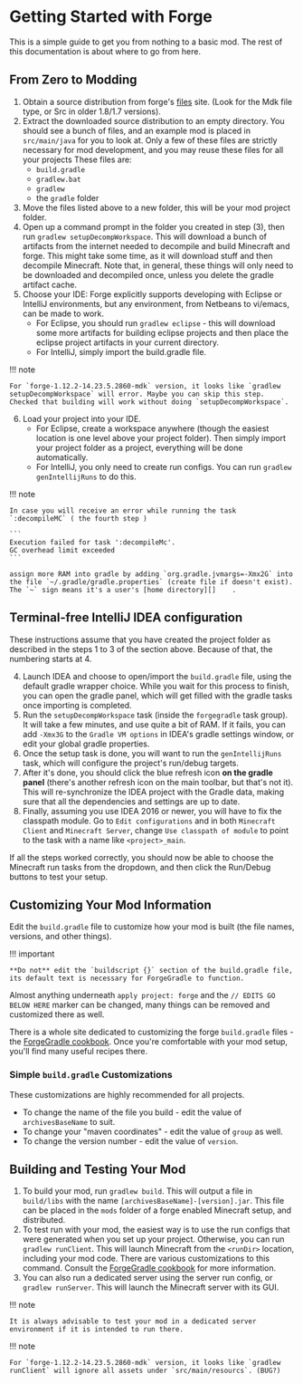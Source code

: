 Getting Started with Forge
==========================

This is a simple guide to get you from nothing to a basic mod. The rest of this documentation is about where to go from here.

From Zero to Modding
--------------------

1. Obtain a source distribution from forge's [files][] site. (Look for the Mdk file type, or Src in older 1.8/1.7 versions).
2. Extract the downloaded source distribution to an empty directory. You should see a bunch of files, and an example mod is placed in `src/main/java` for you to look at. Only a few of these files are strictly necessary for mod development, and you may reuse these files for all your projects These files are:
    * `build.gradle`
    * `gradlew.bat`
    * `gradlew`
    * the `gradle` folder
3. Move the files listed above to a new folder, this will be your mod project folder.
4. Open up a command prompt in the folder you created in step (3), then run `gradlew setupDecompWorkspace`. This will download a bunch of artifacts from the internet needed to decompile and build Minecraft and forge. This might take some time, as it will download stuff and then decompile Minecraft. Note that, in general, these things will only need to be downloaded and decompiled once, unless you delete the gradle artifact cache.
5. Choose your IDE: Forge explicitly supports developing with Eclipse or IntelliJ environments, but any environment, from Netbeans to vi/emacs, can be made to work.
    * For Eclipse, you should run `gradlew eclipse` - this will download some more artifacts for building eclipse projects and then place the eclipse project artifacts in your current directory.
    * For IntelliJ, simply import the build.gradle file.

!!! note    

    For `forge-1.12.2-14.23.5.2860-mdk` version, it looks like `gradlew setupDecompWorkspace` will error. Maybe you can skip this step.   
    Checked that building will work without doing `setupDecompWorkspace`.

6. Load your project into your IDE.
    * For Eclipse, create a workspace anywhere (though the easiest location is one level above your project folder). Then simply import your project folder as a project, everything will be done automatically.
    * For IntelliJ, you only need to create run configs. You can run `gradlew genIntellijRuns` to do this.

!!! note

    In case you will receive an error while running the task `:decompileMC` ( the fourth step )

    ```
    Execution failed for task ':decompileMc'.
    GC overhead limit exceeded
    ```

    assign more RAM into gradle by adding `org.gradle.jvmargs=-Xmx2G` into the file `~/.gradle/gradle.properties` (create file if doesn't exist). The `~` sign means it's a user's [home directory][]    .



[home directory]: https://en.wikipedia.org/wiki/Home_directory#Default_home_directory_per_operating_system "Default user's home folder location for different operation systems"
[files]: https://files.minecraftforge.net "Forge Files distribution site"

Terminal-free IntelliJ IDEA configuration
------------------------------------------

These instructions assume that you have created the project folder as described in the steps 1 to 3 of the section above. Because of that, the numbering starts at 4.

4. Launch IDEA and choose to open/import the `build.gradle` file, using the default gradle wrapper choice. While you wait for this process to finish, you can open the gradle panel, which will get filled with the gradle tasks once importing is completed.
5. Run the `setupDecompWorkspace` task (inside the `forgegradle` task group). It will take a few minutes, and use quite a bit of RAM. If it fails, you can add `-Xmx3G` to the `Gradle VM options` in IDEA's gradle settings window, or edit your global gradle properties.
6. Once the setup task is done, you will want to run the `genIntellijRuns` task, which will configure the project's run/debug targets. 
7. After it's done, you should click the blue refresh icon **on the gradle panel** (there's another refresh icon on the main toolbar, but that's not it). This will re-synchronize the IDEA project with the Gradle data, making sure that all the dependencies and settings are up to date.
8. Finally, assuming you use IDEA 2016 or newer, you will have to fix the classpath module. Go to `Edit configurations` and in both `Minecraft Client` and `Minecraft Server`, change `Use classpath of module` to point to the task with a name like `<project>_main`.

If all the steps worked correctly, you should now be able to choose the Minecraft run tasks from the dropdown, and then click the Run/Debug buttons to test your setup.

Customizing Your Mod Information
--------------------------------

Edit the `build.gradle` file to customize how your mod is built (the file names, versions, and other things).

!!! important

    **Do not** edit the `buildscript {}` section of the build.gradle file, its default text is necessary for ForgeGradle to function.

Almost anything underneath `apply project: forge` and the `// EDITS GO BELOW HERE` marker can be changed, many things can be removed and customized there as well.

There is a whole site dedicated to customizing the forge `build.gradle` files - the [ForgeGradle cookbook][]. Once you're comfortable with your mod setup, you'll find many useful recipes there.

[forgegradle cookbook]: https://forgegradle.readthedocs.org/en/latest/cookbook/ "The ForgeGradle cookbook"

### Simple `build.gradle` Customizations

These customizations are highly recommended for all projects.

* To change the name of the file you build - edit the value of `archivesBaseName` to suit.
* To change your "maven coordinates" - edit the value of `group` as well.
* To change the version number - edit the value of `version`.

Building and Testing Your Mod
-----------------------------

1. To build your mod, run `gradlew build`. This will output a file in `build/libs` with the name `[archivesBaseName]-[version].jar`. This file can be placed in the `mods` folder of a forge enabled Minecraft setup, and distributed.
2. To test run with your mod, the easiest way is to use the run configs that were generated when you set up your project. Otherwise, you can run `gradlew runClient`. This will launch Minecraft from the `<runDir>` location, including your mod code. There are various customizations to this command. Consult the [ForgeGradle cookbook][] for more information.
3. You can also run a dedicated server using the server run config, or `gradlew runServer`. This will launch the Minecraft server with its GUI.

!!! note

    It is always advisable to test your mod in a dedicated server environment if it is intended to run there.


!!! note

    For `forge-1.12.2-14.23.5.2860-mdk` version, it looks like `gradlew runClient` will ignore all assets under `src/main/resourcs`. (BUG?)   

